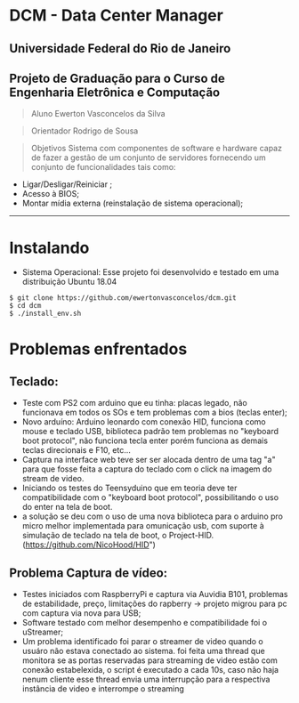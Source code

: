 # DCM - Data Center Manager 
## Universidade Federal do Rio de Janeiro
## Projeto de Graduação para o Curso de Engenharia Eletrônica e Computação
> Aluno
Ewerton Vasconcelos da Silva

> Orientador
Rodrigo de Sousa 

> Objetivos
Sistema com componentes de software e hardware capaz de fazer a gestão de um conjunto de servidores fornecendo um conjunto de funcionalidades tais como: 
* Ligar/Desligar/Reiniciar ;
* Acesso à BIOS;
* Montar mídia externa (reinstalação de sistema operacional);
  
-----
# Instalando

* Sistema Operacional: Esse projeto foi desenvolvido e testado em uma distribuição Ubuntu 18.04

```
$ git clone https://github.com/ewertonvasconcelos/dcm.git
$ cd dcm
$ ./install_env.sh
```

# Problemas enfrentados
## Teclado:
- Teste com PS2 com arduino que eu tinha: placas legado, não funcionava em todos os SOs e tem problemas com a bios (teclas enter);
- Novo arduíno: Arduino leonardo com conexão HID, funciona como mouse e teclado USB, biblioteca padrão tem problemas no "keyboard boot protocol", não funciona tecla enter
porém funciona as demais teclas direcionais e F10, etc...
- Captura na interface web teve ser ser alocada dentro de uma tag "a" para que fosse feita a captura do teclado com o click na imagem do stream de video.
- Iniciando os testes do Teensyduino que em teoria deve ter compatibilidade com o "keyboard boot protocol", possibilitando o uso do enter na tela de boot.
- a solução se deu com o uso de uma nova biblioteca para o arduino pro micro melhor implementada para omunicação usb, com suporte à simulação de teclado na tela de boot, o Project-HID. (https://github.com/NicoHood/HID")


## Problema Captura de vídeo:
- Testes iniciados com RaspberryPi e captura via Auvidia B101, problemas de estabilidade, preço, limitações do rapberry -> projeto migrou para pc com captura via nova para USB;
- Software testado com melhor desempenho e compatibilidade foi o uStreamer;
- Um problema identificado foi parar o streamer de video quando o usuáro não estava conectado ao sistema. foi feita uma thread que monitora se as portas
reservadas para streaming de video estão com conexão estabelexida, o script é executado a cada 10s, caso não haja nenum cliente esse thread envia uma interrupção para a respectiva instância de video e interrompe o streaming


